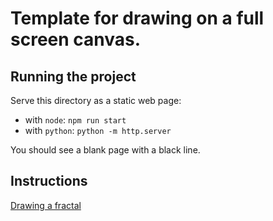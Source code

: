 # Template for drawing on a full screen canvas.

## Running the project

Serve this directory as a static web page:
- with `node`: `npm run start`
- with `python`: `python -m http.server`

You should see a blank page with a black line.

## Instructions

[Drawing a fractal](./fractal.md)
